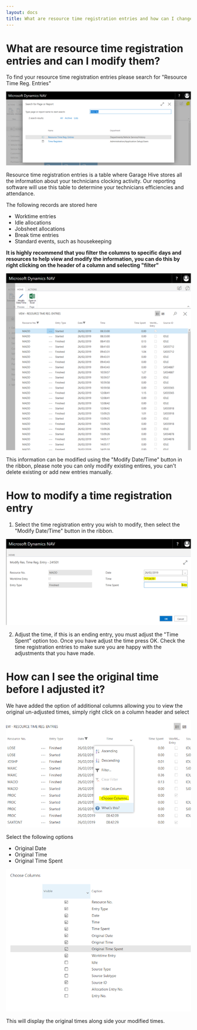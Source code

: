 ```yaml
---
layout: docs
title: What are resource time registration entries and how can I change them?
---
```

# What are resource time registration entries and can I modify them?

To find your resource time registration entries please search for "Resource Time Reg. Entries"

![](media/garagehive-time-reg-entries-search.png)

Resource time registration entries is a table where Garage Hive stores all the information about your technicians clocking activity. Our reporting software will use this table to determine your technicians efficiencies and attendance.


The following records are stored here
* Worktime entries
* Idle allocations
* Jobsheet allocations
* Break time entries
* Standard events, such as housekeeping

**It is highly recommend that you filter the columns to specific days and resources to help view and modify the information, you can do this by right clicking on the header of a column and selecting "filter"**


![](media/garagehive-time-reg-entries.png)

This information can be modified using the "Modify Date/Time" button in the ribbon, please note you can only modify existing entires, you can't delete existing or add new entries manually. 

# How to modify a time registration entry

1. Select the time registration entry you wish to modify, then select the "Modify Date/Time" button in the ribbon. 

![](media/garagehive-time-reg-entries-adjust.png)

2. Adjust the time, if this is an ending entry, you must adjust the "Time Spent" option too. Once you have adjust the time press OK. Check the time registration entries to make sure you are happy with the adjustments that you have made. 

# How can I see the original time before I adjusted it?

We have added the option of additional columns allowing you to view the original un-adjusted times, simply right click on a column header and select 

![](media/garagehive-time-reg-entries-addmorecolumns.png)

Select the following options

* Original Date
* Original Time
* Original Time Spent

![](media/garagehive-time-reg-entries-columns.png)

This will display the original times along side your modified times. 